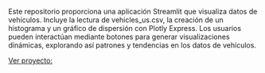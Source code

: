 Este repositorio proporciona una aplicación Streamlit que visualiza datos de vehículos. Incluye la lectura de vehicles_us.csv, la creación de un histograma y un gráfico de dispersión con Plotly Express. Los usuarios pueden interactúan mediante botones para generar visualizaciones dinámicas, explorando así patrones y tendencias en los datos de vehículos.




[Ver proyecto:  ](https://proyecto-4-mg12.onrender.com/)


